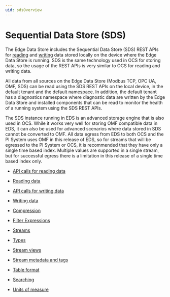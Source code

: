 ```yaml
---
uid: sdsOverview
---
```


# Sequential Data Store (SDS)

The Edge Data Store includes the Sequential Data Store (SDS) REST APIs for [reading](xref:sdsReadingData) and [writing](xref:sdsWritingData) data stored locally on the device where the Edge Data Store is running. SDS is the same technology used in OCS for storing data, so the usage of the REST APIs is very similar to OCS for reading and writing data.

All data from all sources on the Edge Data Store (Modbus TCP, OPC UA, OMF, SDS) can be read using the SDS REST APIs on the local device, in the default tenant and the default namespace. In addition, the default tenant has a diagnostics namespace where diagnostic data are written by the Edge Data Store and installed components that can be read to monitor the health of a running system using the SDS REST APIs.

The SDS instance running in EDS is an advanced storage engine that is also used in OCS. While it works very well for storing OMF compatible data in EDS, it can also be used for advanced scenarios where data stored in SDS cannot be converted to OMF. All data egress from EDS to both OCS and the PI System uses OMF in this release of EDS, so for streams that will be egressed to the PI System or OCS, it is recommended that they have only a single time based index. Multiple values are supported in a single stream, but for successful egress there is a limitation in this release of a single time based index only.

* [API calls for reading data](xref:sdsReadingDataApi)

* [Reading data](xref:sdsReadingData)

* [API calls for writing data](xref:sdsWritingData)

* [Writing data](xref:sdsWritingDataApi)

* [Compression](xref:sdsCompression)

* [Filter Expressions](xref:sdsFilterExpressions)

* [Streams](xref:sdsStreams)

* [Types](xref:sdsTypes)

* [Stream views](xref:sdsStreamViews)

* [Stream metadata and tags](xref:sdsStreamExtra)

* [Table format](xref:sdsTableFormat)

* [Searching](xref:sdsSearching)

* [Units of measure](xref:unitsOfMeasure)
